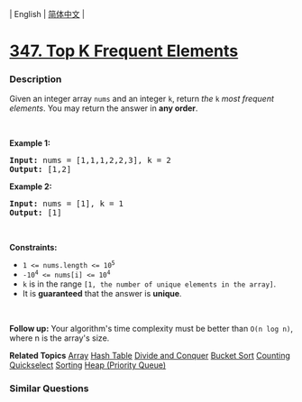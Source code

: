 | English | [简体中文](README.md) |

# [347. Top K Frequent Elements](https://leetcode.cn/problems/top-k-frequent-elements)
 ### Description
<p>Given an integer array <code>nums</code> and an integer <code>k</code>, return <em>the</em> <code>k</code> <em>most frequent elements</em>. You may return the answer in <strong>any order</strong>.</p>

<p>&nbsp;</p>
<p><strong class="example">Example 1:</strong></p>
<pre><strong>Input:</strong> nums = [1,1,1,2,2,3], k = 2
<strong>Output:</strong> [1,2]
</pre><p><strong class="example">Example 2:</strong></p>
<pre><strong>Input:</strong> nums = [1], k = 1
<strong>Output:</strong> [1]
</pre>
<p>&nbsp;</p>
<p><strong>Constraints:</strong></p>

<ul>
	<li><code>1 &lt;= nums.length &lt;= 10<sup>5</sup></code></li>
	<li><code>-10<sup>4</sup> &lt;= nums[i] &lt;= 10<sup>4</sup></code></li>
	<li><code>k</code> is in the range <code>[1, the number of unique elements in the array]</code>.</li>
	<li>It is <strong>guaranteed</strong> that the answer is <strong>unique</strong>.</li>
</ul>

<p>&nbsp;</p>
<p><strong>Follow up:</strong> Your algorithm&#39;s time complexity must be better than <code>O(n log n)</code>, where n is the array&#39;s size.</p>

**Related Topics**  [Array](https://leetcode.cn/tag/array) [Hash Table](https://leetcode.cn/tag/hash-table) [Divide and Conquer](https://leetcode.cn/tag/divide-and-conquer) [Bucket Sort](https://leetcode.cn/tag/bucket-sort) [Counting](https://leetcode.cn/tag/counting) [Quickselect](https://leetcode.cn/tag/quickselect) [Sorting](https://leetcode.cn/tag/sorting) [Heap (Priority Queue)](https://leetcode.cn/tag/heap-priority-queue) 

### Similar Questions
